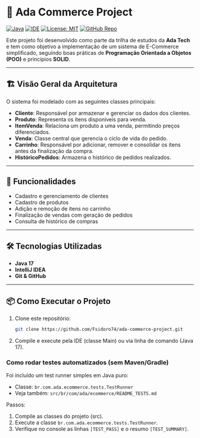 # 🛒 Ada Commerce Project


[![Java](https://img.shields.io/badge/Java-17-red)](https://www.oracle.com/java/)
[![IDE](https://img.shields.io/badge/IDE-IntelliJ_IDEA-blue)](https://www.jetbrains.com/idea/)
[![License: MIT](https://img.shields.io/badge/License-MIT-green.svg)](LICENSE)
[![GitHub Repo](https://img.shields.io/badge/GitHub-Fsidoro74-black?logo=github)](https://github.com/Fsidoro74/ada-commerce-project)

Este projeto foi desenvolvido como parte da trilha de estudos da **Ada Tech** e tem como objetivo a implementação de um sistema de E-Commerce simplificado, seguindo boas práticas de **Programação Orientada a Objetos (POO)** e princípios **SOLID**.

---

## 🏗️ Visão Geral da Arquitetura

O sistema foi modelado com as seguintes classes principais:

- **Cliente**: Responsável por armazenar e gerenciar os dados dos clientes.
- **Produto**: Representa os itens disponíveis para venda.
- **ItemVenda**: Relaciona um produto a uma venda, permitindo preços diferenciados.
- **Venda**: Classe central que gerencia o ciclo de vida do pedido.
- **Carrinho**: Responsável por adicionar, remover e consolidar os itens antes da finalização da compra.
- **HistóricoPedidos**: Armazena o histórico de pedidos realizados.

---

## 🚀 Funcionalidades

- Cadastro e gerenciamento de clientes
- Cadastro de produtos
- Adição e remoção de itens no carrinho
- Finalização de vendas com geração de pedidos
- Consulta de histórico de compras

---

## 🛠️ Tecnologias Utilizadas

- **Java 17**
- **IntelliJ IDEA**
- **Git & GitHub**

---

## 📦 Como Executar o Projeto

1. Clone este repositório:
   ```bash
   git clone https://github.com/Fsidoro74/ada-commerce-project.git

2. Compile e execute pela IDE (classe Main) ou via linha de comando (Java 17).

### Como rodar testes automatizados (sem Maven/Gradle)

Foi incluído um test runner simples em Java puro:
- Classe: `br.com.ada.ecommerce.tests.TestRunner`
- Veja também: `src/br/com/ada/ecommerce/README_TESTS.md`

Passos:
1) Compile as classes do projeto (src).
2) Execute a classe `br.com.ada.ecommerce.tests.TestRunner`.
3) Verifique no console as linhas `[TEST_PASS]` e o resumo `[TEST_SUMMARY]`.

